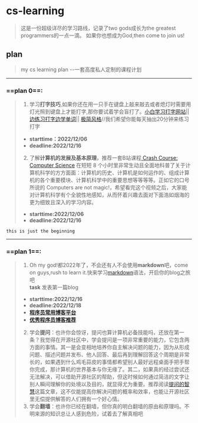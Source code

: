 # cs-learning
> 这是一份超级详尽的学习路线，记录了two gods成长为the greatest programmers的一点一滴。
如果你也想成为God,then come to join us!

## plan

> my cs learning plan --一套高度私人定制的课程计划
*****
### ==plan 0==:

>1. 学习**打字技巧**,如果你还在用一只手在键盘上敲来敲去或者熄灯时需要用灯光照到键盘上才能打字,那你要试着学会盲打了。[小白学习打字网站](https://www.typingclub.com/sportal/program-3.game)||[边练习打字边学单词](https://qwerty.kaiyi.cool/)|| [极简风格](https://www.keybr.com/)//我们希望你能每天抽出20分钟来练习打字    
>- **starttime：2022/12/06**      
>- **deadline:2022/12/16**
>2. 了解**计算机的发展及基本原理**，推荐一套B站课程[ Crash Course: Computer Science](https://www.bilibili.com/video/BV1EW411u7th)
>在短短 8 个小时里非常生动且全面地科普了关于计算机科学的方方面面：计算机的历史、计算机是如何运作的、组成计算机的各个重要模块、计算机科学中的重要思想等等等等。正如它的口号所说的 Computers are not magic!，希望看完这个视频之后，大家能对计算机科学有个全貌性地感知，从而怀着兴趣去面对下面浩如烟海的更为细致且深入的学习内容。
>- **starttime:2022/12/06**
>- **deadline:2022/12/16**

```
this is just the beginning
```
******

### ==plan 1==:
> 1. Oh my god!都2022年了，不会还有人不会使用**markdown**吧，come on guys,rush to learn it.快来学习[markdown](https://markdown.com.cn/)语法，开启你的blog之旅吧      
> **task** 发表第一篇blog       
>- **starttime:2022/12/16**     
>- **deadline:2022/12/18**    
>- [**程序员常用博客平台**](https://juejin.cn/post/6985787110963806221)   
>- [**优秀程序员博客推荐**](https://zhuanlan.zhihu.com/p/426469231)
> 2. 学会**提问**：也许你会惊讶，提问也算计算机必备技能吗，还放在第一条？我觉得在开源社区中，学会提问是一项非常重要的能力，它包含两方面的事情。其一是会变相地培养你自主解决问题的能力，因为从形成问题、描述问题并发布、他人回答、最后再到理解回答这个周期是非常长的，如果遇到什么鸡毛蒜皮的事情都希望别人最好远程桌面手把手帮你完成，那计算机的世界基本与你无缘了。其二，如果真的经过尝试还无法解决，可以借助开源社区的帮助，但这时候如何通过简洁的文字让别人瞬间理解你的处境以及目的，就显得尤为重要。推荐阅读[提问的智慧](https://mp.weixin.qq.com/s/q461so9lWk4FKJGZ-p7Vcg)这篇文章，这不仅能提高你解决问题的概率和效率，也能让开源社区里无偿提供解答的人们拥有一个好心情。
> 3. 学会**翻墙**：也许你已经在翻墙，但你真的明白翻墙的原由和原理吗。不明来源的知识总让人感到危险，试着去了解真相吧
